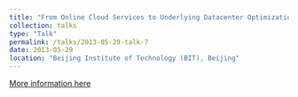 ```yaml
---
title: "From Online Cloud Services to Underlying Datacenter Optimization: Bridging Theory and Practice"
collection: talks
type: "Talk"
permalink: /talks/2013-05-29-talk-7
date: 2013-05-29
location: "Beijing Institute of Technology (BIT), Beijing"
---
```


[More information here](http://www.bit.edu.cn/xxgk/xysz/rjxy/87684.htm)
